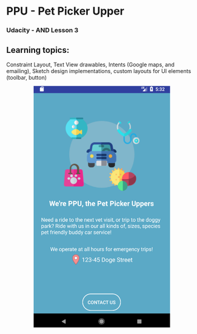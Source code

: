 # PPU - Pet Picker Upper
### Udacity - AND Lesson 3

## Learning topics:
Constraint Layout, Text View drawables, Intents (Google maps, and emailing), Sketch design implementations, custom layouts for UI elements (toolbar, button)


<div align="center">
    <img src="https://github.com/MiraEs/PPU/blob/master/ppu.png" width="360px"</img> 
</div>
